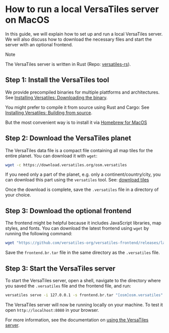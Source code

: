 # How to run a local VersaTiles server on MacOS

In this guide, we will explain how to set up and run a local VersaTiles server. We will also discuss how to download the necessary files and start the server with an optional frontend.

> [!NOTE]
> The VersaTiles server is written in Rust (Repo: [versatiles-rs](https://github.com/versatiles-org/versatiles-rs)).


## Step 1: Install the VersaTiles tool

We provide precompiled binaries for multiple plattforms and architectures. See [Installing Versatiles: Downloading the binary](install_versatiles.md#downloading-the-binary).

You might prefer to compile it from source using Rust and Cargo: See [Installing Versatiles: Building from source](install_versatiles.md#building-from-source).

But the most convenient way is to install it via [Homebrew for MacOS](install_versatiles.md#homebrew-for-macos)

## Step 2: Download the VersaTiles planet

The VersaTiles data file is a compact file containing all map tiles for the entire planet. You can download it with `wget`:

```bash
wget -c https://download.versatiles.org/osm.versatiles
```

If you need only a part of the planet, e.g. only a continent/country/city, you can download this part using the `versatiles` tool. See: [download tiles](download_tiles.md#partial-download)

Once the download is complete, save the `.versatiles` file in a directory of your choice.

## Step 3: Download the optional frontend

The frontend might be helpful because it includes JavaScript libraries, map styles, and fonts. You can download the latest frontend using `wget` by running the following command:

```bash
wget "https://github.com/versatiles-org/versatiles-frontend/releases/latest/download/frontend.br.tar"
```

Save the `frontend.br.tar` file in the same directory as the `.versatiles` file.

## Step 3: Start the VersaTiles server

To start the VersaTiles server, open a shell, navigate to the directory where you saved the `.versatiles` file and the frontend file, and run:

```bash
versatiles serve -i 127.0.0.1 -s frontend.br.tar "[osm]osm.versatiles"
```

The VersaTiles server will now be running locally on your machine. To test it open `http://localhost:8080` in your browser.

For more information, see the documentation on [using the VersaTiles server](https://github.com/versatiles-org/versatiles-documentation/blob/main/basics/versatiles_server.md#usage).

